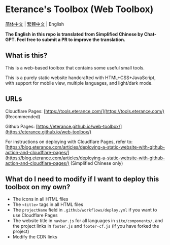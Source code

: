 # Eterance's Toolbox (Web Toolbox)

[简体中文](https://github.com/Eterance/web-toolbox/blob/main/readme.md) | [繁體中文](https://github.com/Eterance/web-toolbox/blob/main/readme.zh-tw.md) | English

**The English in this repo is translated from Simplified Chinese by Chat-GPT. Feel free to submit a PR to improve the translation.**

## What is this?

This is a web-based toolbox that contains some useful small tools.

This is a purely static website handcrafted with HTML+CSS+JavaScript, with support for mobile view, multiple languages, and light/dark mode.

## URLs

Cloudflare Pages: [https://tools.eterance.com/](https://tools.eterance.com/) (Recommended)

Github Pages: [https://eterance.github.io/web-toolbox/](https://eterance.github.io/web-toolbox/)

For instructions on deploying with Cloudflare Pages, refer to: [https://blog.eterance.com/articles/deploying-a-static-website-with-github-action-and-cloudflare-pages/](https://blog.eterance.com/articles/deploying-a-static-website-with-github-action-and-cloudflare-pages/) (Simplified Chinese only)

## What do I need to modify if I want to deploy this toolbox on my own?

- The icons in all HTML files
- The `<title>` tags in all HTML files
- The `projectName` field in `.github/workflows/deploy.yml` if you want to use Cloudflare Pages
- The website title in `navbar.js` for all languages in `site/components/`, and the project links in `footer.js` and `footer-cf.js` (if you have forked the project)
- Modify the CDN links

